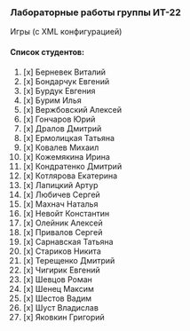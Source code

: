 ### Лабораторные работы группы ИТ-22
Игры (с XML конфигурацией)
#### Список студентов:

1. [x] Берневек Виталий
2. [x] Бондарчук Евгений
3. [x] Бурдук Евгения
4. [x] Бурим Илья
5. [x] Вержбовский Алексей
6. [x] Гончаров Юрий
7. [x] Дралов Дмитрий
8. [x] Ермолицкая Татьяна
9. [x] Ковалев Михаил
10. [x] Кожемякина Ирина
11. [x] Кондратенко Дмитрий
12. [x] Котлярова Екатерина
13. [x] Лапицкий Артур
14. [x] Любичев Сергей
15. [x] Махнач Наталья
16. [x] Невойт Константин
17. [x] Олейник Алексей
18. [x] Привалов Сергей
19. [x] Сарнавская Татьяна
20. [x] Стариков Никита
21. [x] Терещенко Дмитрий
22. [x] Чигирик Евгений
23. [x] Шевцов Роман
24. [x] Шенец Максим
25. [x] Шестов Вадим
26. [x] Шуст Владислав
27. [x] Яковкин Григорий
